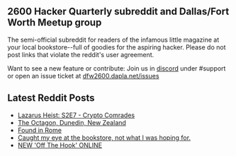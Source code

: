 ## 2600 Hacker Quarterly subreddit and Dallas/Fort Worth Meetup group
The semi-official subreddit for readers of the infamous little magazine at your local bookstore--full of goodies for the aspiring hacker. Please do not post links that violate the reddit's user agreement.

Want to see a new feature or contribute: 
Join us in [discord](https://dfw2600.dapla.net/chat) under #support or open an issue ticket at [dfw2600.dapla.net/issues](https://dfw2600.dapla.net/issues)

## Latest Reddit Posts
<!-- BLOG-POST-LIST:START -->
- [Lazarus Heist: S2E7 - Crypto Comrades](https://www.reddit.com/r/2600/comments/13c5dcp/lazarus_heist_s2e7_crypto_comrades/)
- [The Octagon, Dunedin, New Zealand](https://www.reddit.com/r/2600/comments/13bc4o5/the_octagon_dunedin_new_zealand/)
- [Found in Rome](https://www.reddit.com/r/2600/comments/13au9nh/found_in_rome/)
- [Caught my eye at the bookstore, not what I was hoping for.](https://www.reddit.com/r/2600/comments/139pm7h/caught_my_eye_at_the_bookstore_not_what_i_was/)
- [NEW 'Off The Hook' ONLINE](https://2600.com/hook/03-05-2023)
<!-- BLOG-POST-LIST:END -->
